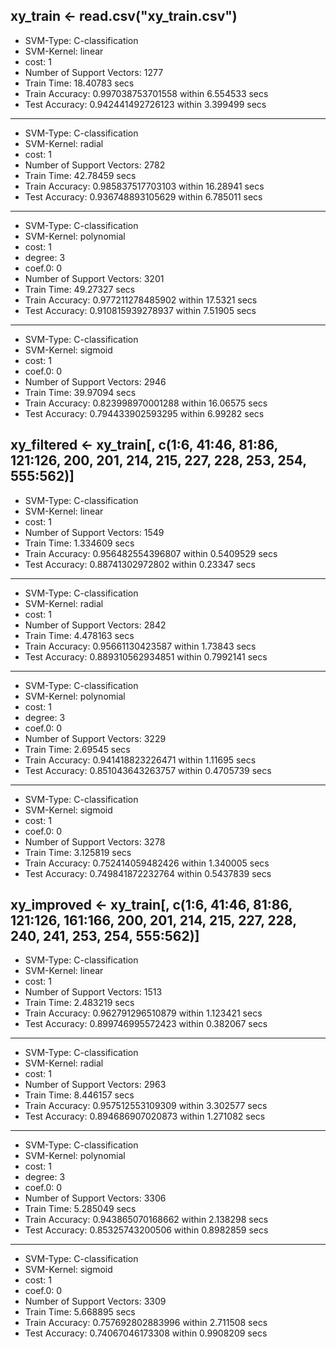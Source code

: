 ## xy_train <- read.csv("xy_train.csv")
* SVM-Type:  C-classification
* SVM-Kernel:  linear
* cost:  1
* Number of Support Vectors:  1277
* Train Time:  18.40783 secs
* Train Accuracy:  0.997038753701558  within  6.554533 secs
* Test Accuracy:  0.942441492726123  within  3.399499 secs
*********************************************************
* SVM-Type:  C-classification
* SVM-Kernel:  radial
* cost:  1
* Number of Support Vectors:  2782
* Train Time:  42.78459 secs
* Train Accuracy:  0.985837517703103  within  16.28941 secs
* Test Accuracy:  0.936748893105629  within  6.785011 secs
*********************************************************
* SVM-Type:  C-classification
* SVM-Kernel:  polynomial
* cost:  1
* degree:  3
* coef.0:  0
* Number of Support Vectors:  3201
* Train Time:  49.27327 secs
* Train Accuracy:  0.977211278485902  within  17.5321 secs
* Test Accuracy:  0.910815939278937  within  7.51905 secs
*********************************************************
* SVM-Type:  C-classification
* SVM-Kernel:  sigmoid
* cost:  1
* coef.0:  0
* Number of Support Vectors:  2946
* Train Time:  39.97094 secs
* Train Accuracy:  0.823998970001288  within  16.06575 secs
* Test Accuracy:  0.794433902593295  within  6.99282 secs
## xy_filtered <- xy_train[, c(1:6, 41:46, 81:86, 121:126, 200, 201, 214, 215, 227, 228, 253, 254, 555:562)]
* SVM-Type:  C-classification
* SVM-Kernel:  linear
* cost:  1
* Number of Support Vectors:  1549
* Train Time:  1.334609 secs
* Train Accuracy:  0.956482554396807  within  0.5409529 secs
* Test Accuracy:  0.88741302972802  within  0.23347 secs
*********************************************************
* SVM-Type:  C-classification
* SVM-Kernel:  radial
* cost:  1
* Number of Support Vectors:  2842
* Train Time:  4.478163 secs
* Train Accuracy:  0.95661130423587  within  1.73843 secs
* Test Accuracy:  0.889310562934851  within  0.7992141 secs
*********************************************************
* SVM-Type:  C-classification
* SVM-Kernel:  polynomial
* cost:  1
* degree:  3
* coef.0:  0
* Number of Support Vectors:  3229
* Train Time:  2.69545 secs
* Train Accuracy:  0.941418823226471  within  1.11695 secs
* Test Accuracy:  0.851043643263757  within  0.4705739 secs
*********************************************************
* SVM-Type:  C-classification
* SVM-Kernel:  sigmoid
* cost:  1
* coef.0:  0
* Number of Support Vectors:  3278
* Train Time:  3.125819 secs
* Train Accuracy:  0.752414059482426  within  1.340005 secs
* Test Accuracy:  0.749841872232764  within  0.5437839 secs
## xy_improved <- xy_train[, c(1:6, 41:46, 81:86, 121:126, 161:166, 200, 201, 214, 215, 227, 228, 240, 241, 253, 254, 555:562)]
* SVM-Type:  C-classification
* SVM-Kernel:  linear
* cost:  1
* Number of Support Vectors:  1513
* Train Time:  2.483219 secs
* Train Accuracy:  0.962791296510879  within  1.123421 secs
* Test Accuracy:  0.899746995572423  within  0.382067 secs
*********************************************************
* SVM-Type:  C-classification
* SVM-Kernel:  radial
* cost:  1
* Number of Support Vectors:  2963
* Train Time:  8.446157 secs
* Train Accuracy:  0.957512553109309  within  3.302577 secs
* Test Accuracy:  0.894686907020873  within  1.271082 secs
*********************************************************
* SVM-Type:  C-classification
* SVM-Kernel:  polynomial
* cost:  1
* degree:  3
* coef.0:  0
* Number of Support Vectors:  3306
* Train Time:  5.285049 secs
* Train Accuracy:  0.943865070168662  within  2.138298 secs
* Test Accuracy:  0.85325743200506  within  0.8982859 secs
*********************************************************
* SVM-Type:  C-classification
* SVM-Kernel:  sigmoid
* cost:  1
* coef.0:  0
* Number of Support Vectors:  3309
* Train Time:  5.668895 secs
* Train Accuracy:  0.757692802883996  within  2.711508 secs
* Test Accuracy:  0.74067046173308  within  0.9908209 secs